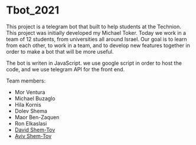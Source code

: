 # Tbot_2021
This project is a telegram bot that built to help students at the Technion.
This project was initially developed my Michael Toker.
Today we work in a team of 12 students, from universities all around Israel. 
Our goal is to learn from each other, to work in a team,
and to develop new features together in order to make a bot that will be more useful.

The bot is writen in JavaScript. 
we use google script in order to host the code, and we use telegram API for the front end.

Team members:
- Mor Ventura
- Michael Buzaglo
- Hila Kornis
- Dolev Shema
- Maor Ben-Zaquen
- Ron Elkaslasi
- [David Shem-Tov](https://github.com/d-s-t)
- [Aviv Shem-Tov](https://github.com/staviv)
